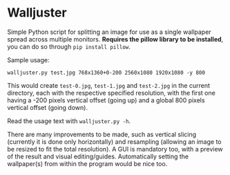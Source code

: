 # Walljuster

Simple Python script for splitting an image for use as a single wallpaper spread
across multiple monitors. **Requires the pillow library to be installed**, you
can do so through `pip install pillow`.

Sample usage:

`walljuster.py test.jpg 768x1360+0-200 2560x1080 1920x1080 -y 800`

This would create `test-0.jpg`, `test-1.jpg` and `test-2.jpg` in the current
directory, each with the respective specified resolution, with the first one
having a -200 pixels vertical offset (going up) and a global 800
pixels vertical offset (going down).

Read the usage text with `walljuster.py -h`.

There are many improvements to be made, such as vertical slicing (currently it
is done only horizontally) and resampling (allowing an image to be resized to
fit the total resolution). A GUI is mandatory too, with a preview of the result
and visual editing/guides. Automatically setting the wallpaper(s) from within
the program would be nice too.